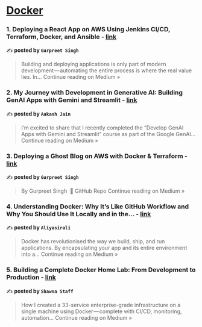 
<h1><a href=https://medium.com/tag/docker/recommended target="_blank" rel="noopener noreferrer">Docker</a></h1>
<h3>1.  Deploying a React App on AWS Using Jenkins CI/CD, Terraform, Docker, and Ansible - <a href="https://medium.com/@gurpreet281988/deploying-a-react-app-on-aws-using-jenkins-ci-cd-terraform-docker-and-ansible-776ba0f56c34?source=rss------docker-5" target="_blank" rel="noopener noreferrer">link</a></h3>

✍️ **posted by `Gurpreet Singh`**

<blockquote>Building and deploying applications is only part of modern development — automating the entire process is where the real value lies. In…
Continue reading on Medium »</blockquote>

<h3>2. My Journey with Development in Generative AI: Building GenAI Apps with Gemini and Streamlit - <a href="https://medium.com/@aakashwjain17/my-journey-with-development-in-generative-ai-building-genai-apps-with-gemini-and-streamlit-d4cdd248940f?source=rss------docker-5" target="_blank" rel="noopener noreferrer">link</a></h3>

✍️ **posted by `Aakash Jain`**

<blockquote>I’m excited to share that I recently completed the “Develop GenAI Apps with Gemini and Streamlit” course as part of the Google GenAI…
Continue reading on Medium »</blockquote>

<h3>3.  Deploying a Ghost Blog on AWS with Docker & Terraform - <a href="https://medium.com/@gurpreet281988/deploying-a-ghost-blog-on-aws-with-docker-terraform-8947c3942d77?source=rss------docker-5" target="_blank" rel="noopener noreferrer">link</a></h3>

✍️ **posted by `Gurpreet Singh`**

<blockquote>By Gurpreet Singh
 🔗 GitHub Repo
Continue reading on Medium »</blockquote>

<h3>4. Understanding Docker: Why It’s Like GitHub Workflow and Why You Should Use It Locally and in the… - <a href="https://medium.com/@aliyasirali/understanding-docker-why-its-like-github-workflow-and-why-you-should-use-it-locally-and-in-the-a0856dda0ef3?source=rss------docker-5" target="_blank" rel="noopener noreferrer">link</a></h3>

✍️ **posted by `Aliyasirali`**

<blockquote>Docker has revolutionised the way we build, ship, and run applications. By encapsulating your app and its entire environment into a…
Continue reading on Medium »</blockquote>

<h3>5. Building a Complete Docker Home Lab: From Development to Production - <a href="https://medium.com/@shawnastaff/building-a-complete-docker-home-lab-from-development-to-production-061e4ac823cb?source=rss------docker-5" target="_blank" rel="noopener noreferrer">link</a></h3>

✍️ **posted by `Shawna Staff`**

<blockquote>How I created a 33-service enterprise-grade infrastructure on a single machine using Docker — complete with CI/CD, monitoring, automation…
Continue reading on Medium »</blockquote>

